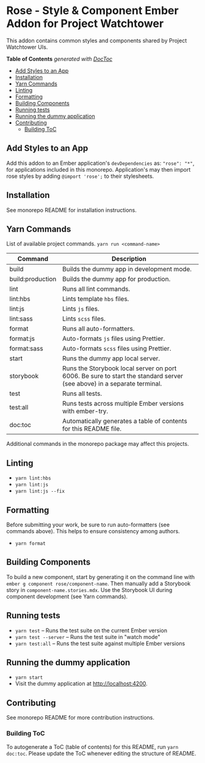 # Rose - Style & Component Ember Addon for Project Watchtower

This addon contains common styles and components shared by
Project Watchtower UIs.

<!-- START doctoc generated TOC please keep comment here to allow auto update -->
<!-- DON'T EDIT THIS SECTION, INSTEAD RE-RUN doctoc TO UPDATE -->
**Table of Contents**  *generated with [DocToc](https://github.com/thlorenz/doctoc)*

- [Add Styles to an App](#add-styles-to-an-app)
- [Installation](#installation)
- [Yarn Commands](#yarn-commands)
- [Linting](#linting)
- [Formatting](#formatting)
- [Building Components](#building-components)
- [Running tests](#running-tests)
- [Running the dummy application](#running-the-dummy-application)
- [Contributing](#contributing)
  - [Building ToC](#building-toc)

<!-- END doctoc generated TOC please keep comment here to allow auto update -->

## Add Styles to an App

Add this addon to an Ember application's `devDependencies` as:
`"rose": "*"`, for applications included in this monorepo.  Application's
may then import rose styles by adding `@import 'rose';` to their stylesheets.

## Installation

See monorepo README for installation instructions.

## Yarn Commands

List of available project commands.  `yarn run <command-name>`

| Command | Description |
| ------- | ----------- |
| build | Builds the dummy app in development mode. |
| build:production | Builds the dummy app for production. |
| lint | Runs all lint commands. |
| lint:hbs | Lints template `hbs` files. |
| lint:js | Lints `js` files. |
| lint:sass | Lints `scss` files. |
| format | Runs all auto-formatters. |
| format:js | Auto-formats `js` files using Prettier. |
| format:sass | Auto-formats `scss` files using Prettier. |
| start | Runs the dummy app local server. |
| storybook | Runs the Storybook local server on port 6006.  Be sure to start the standard server (see above) in a separate terminal. |
| test | Runs all tests. |
| test:all | Runs tests across multiple Ember versions with ember-try. |
| doc:toc | Automatically generates a table of contents for this README file. |

Additional commands in the monorepo package may affect this projects.

## Linting

* `yarn lint:hbs`
* `yarn lint:js`
* `yarn lint:js --fix`

## Formatting

Before submitting your work, be sure to run auto-formatters
(see commands above).  This helps to ensure consistency among authors.

* `yarn format`

## Building Components

To build a new component, start by generating it on the command line with
`ember g component rose/component-name`.  Then manually add a Storybook story in
`component-name.stories.mdx`.  Use the Storybook UI during component
development (see Yarn commands).

## Running tests

* `yarn test` – Runs the test suite on the current Ember version
* `yarn test --server` – Runs the test suite in "watch mode"
* `yarn test:all` – Runs the test suite against multiple Ember versions

## Running the dummy application

* `yarn start`
* Visit the dummy application at [http://localhost:4200](http://localhost:4200).

## Contributing

See monorepo README for more contribution instructions.

### Building ToC

To autogenerate a ToC (table of contents) for this README,
run `yarn doc:toc`.  Please update the ToC whenever editing the structure
of README.
